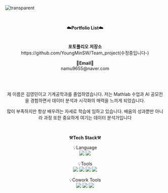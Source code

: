 
![transparent](https://capsule-render.vercel.app/api?type=transparent&fontColor=703ee5&text=YoungMinSW's%20GitHub%20&height=150&fontSize=60&desc=Welcome!&descAlignY=75&descAlign=60)

<br>
<p align="center">
<Strong>☁️Portfolio List☁️</Strong>       
<br></br>
<br><Strong>포토폴리오 저장소</Strong>
<br>https://github.com/YoungMinSW/Team_project(수정중입니다-)<br>
<p align="center">
</p>
<p align="center">    
<Strong>📧Email📧</Strong><br>namu9655@naver.com<br>
</p>

</p>

<br>

<div align="center">
<br>
       
제 이름은 김영민이고 기계공학과를 졸업하였습니다.
저는 Mathlab 수업과 AI 공모전을 경험하면서 데이터 분석과 시각화의 매력을 느끼게 되었습니다. 
       
많이 부족하지만 항상 배우려는 자세로 학습에 임하고 있습니다.
배움의 성과뿐만 아니라 과정 또한 중요하게 여기는 데이터 분석가입니다
<br>
</div>

<br>

<p align="center">
    <Strong>⚒️Tech Stack⚒️</Strong><br>
</p>

<p align="center" display="inline-block">
    💡Language <br>
    <img src="https://img.shields.io/badge/Python-3776AB?style=for-the-badge&logo=Python&logoColor=white">
    <img src="https://img.shields.io/badge/mysql-4479A1?style=for-the-badge&logo=mysql&logoColor=white">
</p>

<p align="center" display="inline-block">
    💡Tools <br>
    <img src="https://img.shields.io/badge/jupyter-F37626?style=for-the-badge&logo=Jupyter&logoColor=white">
    <img src="https://img.shields.io/badge/excel-217346?style=for-the-badge&logo=microsoftexcel&logoColor=white">
    <img src="https://img.shields.io/badge/Tableau-E97627?style=for-the-badge&logo=Tableau&logoColor=white">
    <img src="https://img.shields.io/badge/Looker-4285F4?style=for-the-badge&logo=Looker&logoColor=white">

</p>

<p align="center" display="inline-block">
    💡Cowork Tools <br>
    <img src="https://img.shields.io/badge/Github-000000?style=for-the-badge&logo=github&logoColor=white">
    <img src="https://img.shields.io/badge/Notion-000000?style=for-the-badge&logo=notion&logoColor=white">
    <img src="https://img.shields.io/badge/Slack-4A154B?style=for-the-badge&logo=slack&logoColor=white">
</p>

